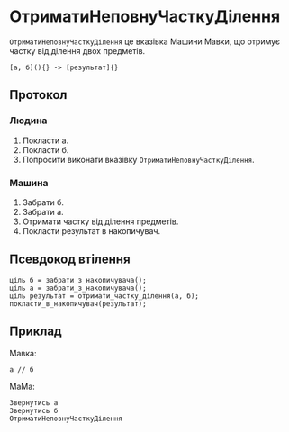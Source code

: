 # ОтриматиНеповнуЧасткуДілення

`ОтриматиНеповнуЧасткуДілення` <keyword>це</keyword> вказівка <subject>Машини Мавки</subject>, що отримує частку від ділення двох предметів.

```
[а, б](){} -> [результат]{}
```

## Протокол

### Людина

1. Покласти а.
2. Покласти б.
3. Попросити виконати вказівку `ОтриматиНеповнуЧасткуДілення`.

### Машина

1. Забрати б.
2. Забрати а.
3. Отримати частку від ділення предметів.
4. Покласти результат в накопичувач.

## Псевдокод втілення

```ціль
ціль б = забрати_з_накопичувача();
ціль а = забрати_з_накопичувача();
ціль результат = отримати_частку_ділення(а, б);
покласти_в_накопичувач(результат);
```

## Приклад

<subject>Мавка</subject>:

```мавка
а // б
```

<subject>МаМа</subject>:

```мама
Звернутись а
Звернутись б
ОтриматиНеповнуЧасткуДілення
```